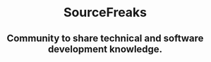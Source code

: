 <br>
<br>
<br>
<br>
<h1 align="center">SourceFreaks</h1>
<h2 align="center">Community to share technical and software development knowledge.</h2>
<br>
<br>
<br>
<br>

